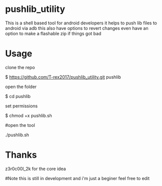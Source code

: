 # pushlib_utility
This is a shell based tool for android developers
it helps to push lib files to android via adb
this also have options to revert changes 
even have an option to make a flashable zip if things got bad

# Usage
 clone the repo
 
 $ https://github.com/T-rex2017/pushlib_utility.git pushlib
 
 open the folder
 
 $ cd pushlib
 
 set permissions
 
 $ chmod +x pushlib.sh
 
 #open the tool
 
 ./pushlib.sh
 
 # Thanks
 z3r0c00l_2k for the core idea
 
 #Note
 this is still in development 
 and i'm just a beginer 
 feel free to edit

